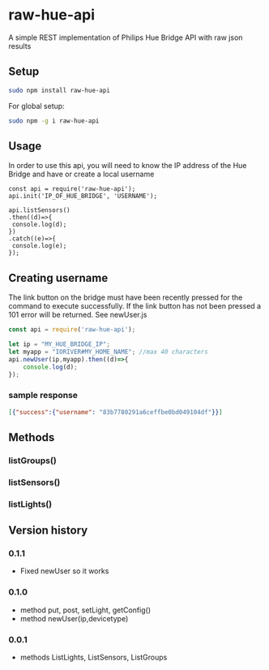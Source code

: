 # raw-hue-api

A simple REST implementation of Philips Hue Bridge API with raw json results

## Setup

```bash
sudo npm install raw-hue-api
```

For global setup:

```bash
sudo npm -g i raw-hue-api
```

## Usage

In order to use this api, you will need to know the IP address of the Hue Bridge and have or create a local username

```node
const api = require('raw-hue-api');
api.init('IP_OF_HUE_BRIDGE', 'USERNAME');

api.listSensors()
.then((d)=>{
 console.log(d);
})
.catch((e)=>{
 console.log(e);
});

```

## Creating username

The link button on the bridge must have been recently pressed for the command to execute successfully. If the link button has not been pressed a 101 error will be returned. See newUser.js

```javascript
const api = require('raw-hue-api');

let ip = "MY_HUE_BRIDGE_IP";
let myapp = "IORIVER#MY_HOME_NAME"; //max 40 characters
api.newUser(ip,myapp).then((d)=>{
    console.log(d);
});

```

### sample response

```json
[{"success":{"username": "83b7780291a6ceffbe0bd049104df"}}]
```

## Methods

### listGroups()

### listSensors()

### listLights()

## Version history

### 0.1.1

* Fixed newUser so it works

### 0.1.0

* method put, post, setLight, getConfig()
* method newUser(ip,devicetype)

### 0.0.1

* methods ListLights, ListSensors, ListGroups